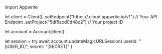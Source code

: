 import Appwrite

let client = Client()
    .setEndpoint("https://<REGION>.cloud.appwrite.io/v1") // Your API Endpoint
    .setProject("5df5acd0d48c2") // Your project ID

let account = Account(client)

let session = try await account.updateMagicURLSession(
    userId: "[USER_ID]",
    secret: "[SECRET]"
)

